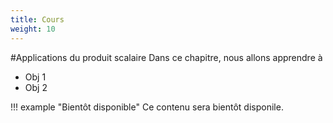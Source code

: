 ```yaml
---
title: Cours
weight: 10
---
```


#Applications du produit scalaire
Dans ce chapitre, nous allons apprendre à

* Obj 1
* Obj 2

!!! example "Bientôt disponible"
    Ce contenu sera bientôt disponile.